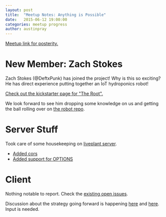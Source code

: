 ```yaml
---
layout: post
title:  "Meetup Notes: Anything is Possible"
date:   2015-06-12 19:00:00
categories: meetup progress
author: austinpray
---
```


[Meetup link for posterity.](http://www.meetup.com/Dallas-Web-Mobile-Development-Meetup/events/223056727/)

# New Member: Zach Stokes

Zach Stokes (@DeftxPunk) has joined the project! Why is this so exciting? He
has direct experience putting together an IoT hydroponics robot! 

[Check out the kickstarter page for "The Root".](https://www.kickstarter.com/projects/57013250/the-root-a-self-contained-solar-powered-plant-grow)

We look forward to see him dropping some knowledge on us and getting the ball
rolling over on [the robot repo](https://github.com/liveplant/liveplant-bot).

# Server Stuff

Took care of some housekeeping on [liveplant server](https://github.com/liveplant/liveplant-server). 

- [Added cors](https://github.com/liveplant/liveplant-server/issues/14)
- [Added support for OPTIONS](https://github.com/liveplant/liveplant-server/issues/14)

# Client 

Nothing notable to report. Check the [existing open issues](https://github.com/liveplant/liveplant.io/issues).

Discussion about the strategy going forward is happening
[here](https://github.com/liveplant/liveplant.io/issues/10) and
[here](https://github.com/liveplant/liveplant.io/issues/1). Input is needed.
